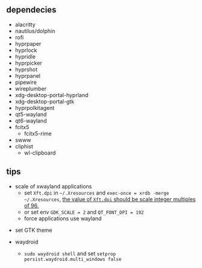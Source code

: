 ## dependecies

- alacritty
- nautilus/dolphin
- rofi
- hyprpaper
- hyprlock
- hypridle
- hyprpicker
- hyprshot
- hyprpanel
- pipewire
- wireplumber
- xdg-desktop-portal-hyprland
- xdg-desktop-portal-gtk
- hyprpolkitagent
- qt5-wayland
- qt6-wayland
- fcitx5
  - fcitx5-rime
- swww
- cliphist
  - wl-clipboard

## tips

- scale of xwayland applications
  - set `Xft.dpi` in `~/.Xresources` and `exec-once = xrdb -merge ~/.Xresources`, [the value of `Xft.dpi` should be scale integer multiples of 96.](https://wiki.archlinux.org/title/HiDPI#X_Resources)
  - or set env `GDK_SCALE = 2` and `QT_FONT_DPI = 192`
  - force applications use wayland

* set GTK theme

* waydroid
  - `sudo waydroid shell` and set `setprop persist.waydroid.multi_windows false`
